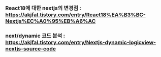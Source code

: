 ### React18에 대한 nextjs의 변경점 : https://akjfal.tistory.com/entry/React18%EA%B3%BC-Nextjs%EC%A0%95%EB%A6%AC

### next/dynamic 코드 분석 : https://akjfal.tistory.com/entry/Nextjs-dynamic-logicview-nextjs-source-code
